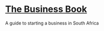 # [The Business Book](https://the-business-book.co.za/)

A guide to starting a business in South Africa
